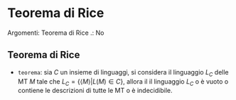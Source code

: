 # Teorema di Rice

Argomenti: Teorema di Rice
.: No

## Teorema di Rice

- `teorema`: sia $C$ un insieme di linguaggi, si considera il linguaggio $L_C$ delle MT $M$ tale che $L_C=\left\{ \left\langle M  \right\rangle | L(M)\in C\right\}$, allora il il linguaggio $L_C$ o è vuoto o contiene le descrizioni di tutte le MT o è indecidibile.